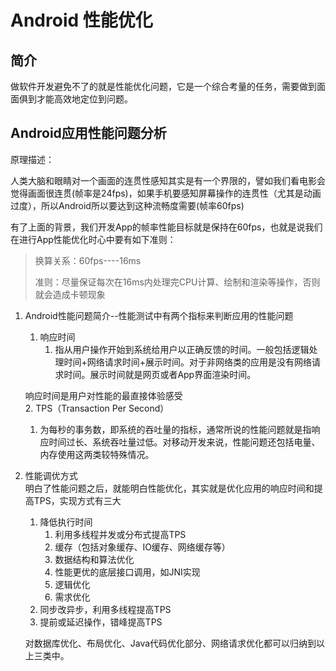 # Android 性能优化

## 简介

做软件开发避免不了的就是性能优化问题，它是一个综合考量的任务，需要做到面面俱到才能高效地定位到问题。

## Android应用性能问题分析

原理描述：

人类大脑和眼睛对一个画面的连贯性感知其实是有一个界限的，譬如我们看电影会觉得画面很连贯\(帧率是24fps\)，如果手机要感知屏幕操作的连贯性（尤其是动画过度），所以Android所以要达到这种流畅度需要\(帧率60fps\)

有了上面的背景，我们开发App的帧率性能目标就是保持在60fps，也就是说我们在进行App性能优化时心中要有如下准则：

> 换算关系：60fps----16ms
>
> 准则：尽量保证每次在16ms内处理完CPU计算、绘制和渲染等操作，否则就会造成卡顿现象

1. Android性能问题简介--性能测试中有两个指标来判断应用的性能问题  
   1. 响应时间  
      1. 指从用户操作开始到系统给用户以正确反馈的时间。一般包括逻辑处理时间+网络请求时间+展示时间。对于非网络类的应用是没有网络请求时间。展示时间就是网页或者App界面渲染时间。

   响应时间是用户对性能的最直接体验感受  
   2. TPS（Transaction Per Second）  
      1. 为每秒的事务数，即系统的吞吐量的指标，通常所说的性能问题就是指响应时间过长、系统吞吐量过低。对移动开发来说，性能问题还包括电量、内存使用这两类较特殊情况。

2. 性能调优方式  
           明白了性能问题之后，就能明白性能优化，其实就是优化应用的响应时间和提高TPS，实现方式有三大  
   1. 降低执行时间  
      1. 利用多线程并发或分布式提高TPS  
      2. 缓存（包括对象缓存、IO缓存、网络缓存等）  
      3. 数据结构和算法优化  
      4. 性能更优的底层接口调用，如JNI实现  
      5. 逻辑优化  
      6. 需求优化  
   2. 同步改异步，利用多线程提高TPS  
   3. 提前或延迟操作，错峰提高TPS

   对数据库优化、布局优化、Java代码优化部分、网络请求优化都可以归纳到以上三类中。



